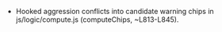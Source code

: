 - Hooked aggression conflicts into candidate warning chips in js/logic/compute.js (computeChips, ~L813-L845).
